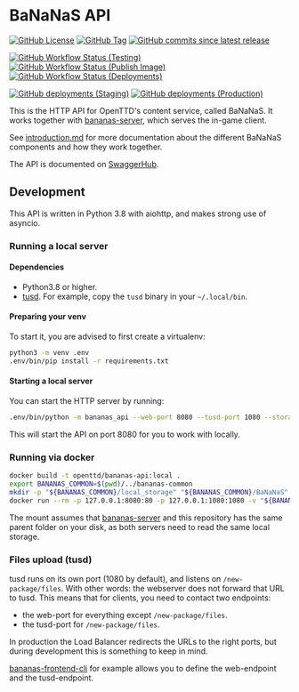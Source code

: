 # BaNaNaS API

[![GitHub License](https://img.shields.io/github/license/OpenTTD/bananas-api)](https://github.com/OpenTTD/bananas-api/blob/master/LICENSE)
[![GitHub Tag](https://img.shields.io/github/v/tag/OpenTTD/bananas-api?include_prereleases&label=stable)](https://github.com/OpenTTD/bananas-api/releases)
[![GitHub commits since latest release](https://img.shields.io/github/commits-since/OpenTTD/bananas-api/latest/master)](https://github.com/OpenTTD/bananas-api/commits/master)

[![GitHub Workflow Status (Testing)](https://img.shields.io/github/workflow/status/OpenTTD/bananas-api/Testing/master?label=master)](https://github.com/OpenTTD/bananas-api/actions?query=workflow%3ATesting)
[![GitHub Workflow Status (Publish Image)](https://img.shields.io/github/workflow/status/OpenTTD/bananas-api/Publish%20image?label=publish)](https://github.com/OpenTTD/bananas-api/actions?query=workflow%3A%22Publish+image%22)
[![GitHub Workflow Status (Deployments)](https://img.shields.io/github/workflow/status/OpenTTD/bananas-api/Deployment?label=deployment)](https://github.com/OpenTTD/bananas-api/actions?query=workflow%3A%22Deployment%22)

[![GitHub deployments (Staging)](https://img.shields.io/github/deployments/OpenTTD/bananas-api/staging?label=staging)](https://github.com/OpenTTD/bananas-api/deployments)
[![GitHub deployments (Production)](https://img.shields.io/github/deployments/OpenTTD/bananas-api/production?label=production)](https://github.com/OpenTTD/bananas-api/deployments)

This is the HTTP API for OpenTTD's content service, called BaNaNaS.
It works together with [bananas-server](https://github.com/OpenTTD/bananas-server), which serves the in-game client.

See [introduction.md](docs/introduction.md) for more documentation about the different BaNaNaS components and how they work together.

The API is documented on [SwaggerHub](https://app.swaggerhub.com/apis-docs/OpenTTD/OpenTTD-content-api/1.0.0).

## Development

This API is written in Python 3.8 with aiohttp, and makes strong use of asyncio.

### Running a local server

#### Dependencies

- Python3.8 or higher.
- [tusd](https://github.com/tus/tusd). For example, copy the `tusd` binary in your `~/.local/bin`.

#### Preparing your venv

To start it, you are advised to first create a virtualenv:

```bash
python3 -m venv .env
.env/bin/pip install -r requirements.txt
```

#### Starting a local server

You can start the HTTP server by running:

```bash
.env/bin/python -m bananas_api --web-port 8080 --tusd-port 1080 --storage local --index local --user developer --client-file clients-development.yaml
```

This will start the API on port 8080 for you to work with locally.

### Running via docker

```bash
docker build -t openttd/bananas-api:local .
export BANANAS_COMMON=$(pwd)/../bananas-common
mkdir -p "${BANANAS_COMMON}/local_storage" "${BANANAS_COMMON}/BaNaNaS"
docker run --rm -p 127.0.0.1:8080:80 -p 127.0.0.1:1080:1080 -v "${BANANAS_COMMON}/local_storage:/code/local_storage" -v "${BANANAS_COMMON}/BaNaNaS:/code/BaNaNaS" openttd/bananas-api:local
```

The mount assumes that [bananas-server](https://github.com/OpenTTD/bananas-server) and this repository has the same parent folder on your disk, as both servers need to read the same local storage.

### Files upload (tusd)

tusd runs on its own port (1080 by default), and listens on `/new-package/files`.
With other words: the webserver does not forward that URL to tusd.
This means that for clients, you need to contact two endpoints:

- the web-port for everything except `/new-package/files`.
- the tusd-port for `/new-package/files`.

In production the Load Balancer redirects the URLs to the right ports, but during development this is something to keep in mind.

[bananas-frontend-cli](https://github.com/OpenTTD/bananas-frontend-cli) for example allows you to define the web-endpoint and the tusd-endpoint.
